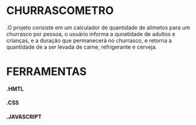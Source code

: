 # CHURRASCOMETRO

.O projeto consiste em um calculador de quantidade de alimetos para um churrasco por pessoa, o usuário informa a qunatidade de adultos e crianças, e a duração que permanecerá no churrasco, e retorna a quantidade de a ser levada de carne, refrigerante e cerveja.

# FERRAMENTAS

#### .HMTL
#### .CSS
#### .JAVASCRIPT



